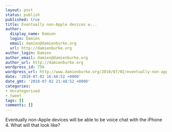 ```yaml
---
layout: post
status: publish
published: true
title: Eventually non-Apple devices w...
author:
  display_name: Damien
  login: Damien
  email: damien@damienburke.org
  url: http://damienburke.org
author_login: Damien
author_email: damien@damienburke.org
author_url: http://damienburke.org
wordpress_id: 756
wordpress_url: http://www.damienburke.org/2010/07/02/eventually-non-apple-devices-w/
date: '2010-07-02 16:48:52 +0000'
date_gmt: '2010-07-02 21:48:52 +0000'
categories:
- Uncategorized
- tweet
tags: []
comments: []
---
```

<p>Eventually non-Apple devices will be able to be voice chat with the iPhone 4. What will that look like?</p>
